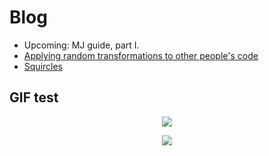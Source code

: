 # Blog
* Upcoming: MJ guide, part I.
* [Applying random transformations to other people's code](arttopc.md)
* [Squircles](squircles.md)

## GIF test
<p align="center"><img src="resources/wfc-tile.gif"></p>

<p align="center"><img src="resources/wfc-constrained.gif"></p>
